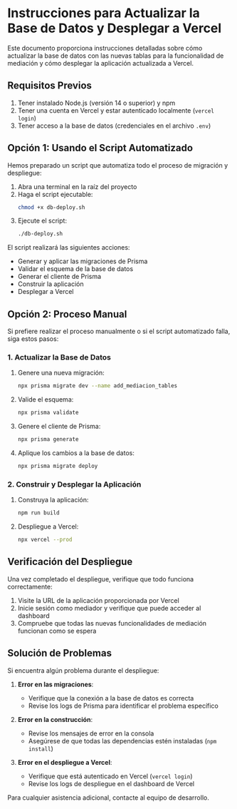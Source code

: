 # Instrucciones para Actualizar la Base de Datos y Desplegar a Vercel

Este documento proporciona instrucciones detalladas sobre cómo actualizar la base de datos con las nuevas tablas para la funcionalidad de mediación y cómo desplegar la aplicación actualizada a Vercel.

## Requisitos Previos

1. Tener instalado Node.js (versión 14 o superior) y npm
2. Tener una cuenta en Vercel y estar autenticado localmente (`vercel login`)
3. Tener acceso a la base de datos (credenciales en el archivo `.env`)

## Opción 1: Usando el Script Automatizado

Hemos preparado un script que automatiza todo el proceso de migración y despliegue:

1. Abra una terminal en la raíz del proyecto
2. Haga el script ejecutable:
   ```bash
   chmod +x db-deploy.sh
   ```
3. Ejecute el script:
   ```bash
   ./db-deploy.sh
   ```

El script realizará las siguientes acciones:
- Generar y aplicar las migraciones de Prisma
- Validar el esquema de la base de datos
- Generar el cliente de Prisma
- Construir la aplicación
- Desplegar a Vercel

## Opción 2: Proceso Manual

Si prefiere realizar el proceso manualmente o si el script automatizado falla, siga estos pasos:

### 1. Actualizar la Base de Datos

1. Genere una nueva migración:
   ```bash
   npx prisma migrate dev --name add_mediacion_tables
   ```

2. Valide el esquema:
   ```bash
   npx prisma validate
   ```

3. Genere el cliente de Prisma:
   ```bash
   npx prisma generate
   ```

4. Aplique los cambios a la base de datos:
   ```bash
   npx prisma migrate deploy
   ```

### 2. Construir y Desplegar la Aplicación

1. Construya la aplicación:
   ```bash
   npm run build
   ```

2. Despliegue a Vercel:
   ```bash
   npx vercel --prod
   ```

## Verificación del Despliegue

Una vez completado el despliegue, verifique que todo funciona correctamente:

1. Visite la URL de la aplicación proporcionada por Vercel
2. Inicie sesión como mediador y verifique que puede acceder al dashboard
3. Compruebe que todas las nuevas funcionalidades de mediación funcionan como se espera

## Solución de Problemas

Si encuentra algún problema durante el despliegue:

1. **Error en las migraciones**:
   - Verifique que la conexión a la base de datos es correcta
   - Revise los logs de Prisma para identificar el problema específico

2. **Error en la construcción**:
   - Revise los mensajes de error en la consola
   - Asegúrese de que todas las dependencias estén instaladas (`npm install`)

3. **Error en el despliegue a Vercel**:
   - Verifique que está autenticado en Vercel (`vercel login`)
   - Revise los logs de despliegue en el dashboard de Vercel

Para cualquier asistencia adicional, contacte al equipo de desarrollo. 